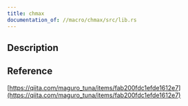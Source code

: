 ```yaml
---
title: chmax
documentation_of: //macro/chmax/src/lib.rs
---
```


## Description

## Reference

[https://qiita.com/maguro_tuna/items/fab200fdc1efde1612e7](https://qiita.com/maguro_tuna/items/fab200fdc1efde1612e7)
